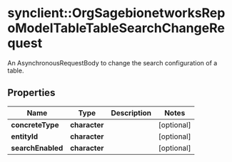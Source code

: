 # synclient::OrgSagebionetworksRepoModelTableTableSearchChangeRequest

An AsynchronousRequestBody to change the search configuration of a table.

## Properties
Name | Type | Description | Notes
------------ | ------------- | ------------- | -------------
**concreteType** | **character** |  | [optional] 
**entityId** | **character** |  | [optional] 
**searchEnabled** | **character** |  | [optional] 


